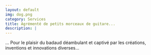 ```yaml
---
layout: default
img: dog.png
category: Services
title: Agrémenté de petits morceaux de guitare...
description: |
---
```

... Pour le plaisir du badaud
déambulant et captivé par les créations, inventions et innovations diverses...
